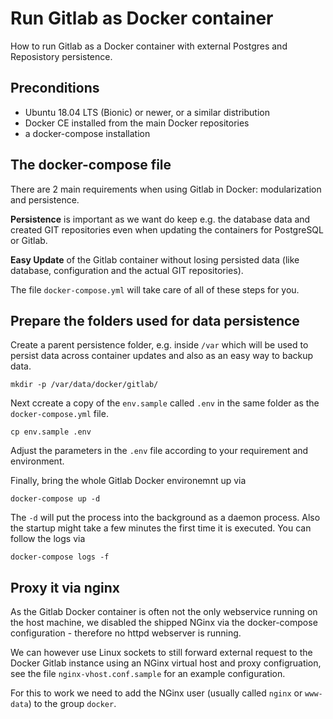 # Run Gitlab as Docker container

How to run Gitlab as a Docker container with external Postgres and Reposistory persistence.

## Preconditions

- Ubuntu 18.04 LTS (Bionic) or newer, or a similar distribution
- Docker CE installed from the main Docker repositories
- a docker-compose installation

## The docker-compose file

There are 2 main requirements when using Gitlab in Docker: modularization and persistence.

**Persistence** is important as we want do keep e.g. the database data and created GIT repositories even when updating the containers for PostgreSQL or Gitlab.

**Easy Update** of the Gitlab container without losing persisted data (like database, configuration and the actual GIT repositories).

The file ```docker-compose.yml``` will take care of all of these steps for you.

## Prepare the folders used for data persistence

Create a parent persistence folder, e.g. inside `/var` which will be used to persist data across container updates and also as an easy way to backup data.

```
mkdir -p /var/data/docker/gitlab/
```
Next ccreate a copy of the `env.sample` called `.env` in the same folder as the `docker-compose.yml` file.

```
cp env.sample .env
```

Adjust the parameters in the `.env` file according to your requirement and environment.

Finally, bring the whole Gitlab Docker environemnt up via

```
docker-compose up -d
```

The `-d` will put the process into the background as a daemon process. Also the startup might take a few minutes the first time it is executed. You can follow the logs via

```
docker-compose logs -f
```

## Proxy it via nginx

As the Gitlab Docker container is often not the only webservice running on the host machine, we disabled the shipped NGinx via the docker-compose configuration - therefore no httpd webserver is running.

We can however use Linux sockets to still forward external request to the Docker Gitlab instance using an NGinx virtual host and proxy configruation, see the file `nginx-vhost.conf.sample` for an example configuration.

For this to work we need to add the NGinx user (usually called `nginx` or `www-data`) to the group `docker`.
